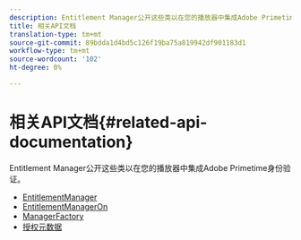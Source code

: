 ```yaml
---
description: Entitlement Manager公开这些类以在您的播放器中集成Adobe Primetime身份验证。
title: 相关API文档
translation-type: tm+mt
source-git-commit: 89bdda1d4bd5c126f19ba75a819942df901183d1
workflow-type: tm+mt
source-wordcount: '102'
ht-degree: 0%

---
```



# 相关API文档{#related-api-documentation}

Entitlement Manager公开这些类以在您的播放器中集成Adobe Primetime身份验证。
* [EntitlementManager](https://help.adobe.com/en_US/primetime/api/reference_implementation/android/javadoc/com/adobe/primetime/reference/manager/EntitlementManager.html)
* [EntitlementManagerOn](https://help.stage.adobe.com/en_US/primetime/api/reference_implementation/android/javadoc/com/adobe/primetime/reference/manager/EntitlementManagerOn.html)
* [ManagerFactory](https://help.adobe.com/en_US/primetime/api/reference_implementation/android/javadoc/com/adobe/primetime/reference/manager/ManagerFactory.html)
* [授权元数据](https://help.adobe.com/en_US/primetime/api/reference_implementation/android/javadoc/com/adobe/primetime/reference/entitlement/EntitlementMetadata.html)